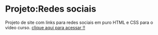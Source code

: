 # Projeto:Redes sociais

Projeto de site com links para redes sociais em puro HTML e CSS para o vídeo curso. 
[clique aqui para acessar !!](https://cleytonandrade.github.io/projeto-social/)
